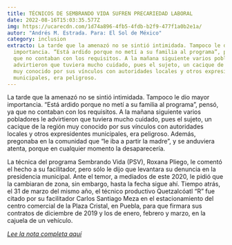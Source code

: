 ```yaml
---
title: TÉCNICOS DE SEMBRANDO VIDA SUFREN PRECARIEDAD LABORAL
date: 2022-08-16T15:03:35.577Z
img: https://ucarecdn.com/1d74a896-4fb5-4fdb-b2f9-477f1a0b2e1a/
autor: "Andrés M. Estrada. Para: El Sol de México"
category: inclusion
extracto: La tarde que la amenazó no se sintió intimidada. Tampoco le dio mayor
  importancia. “Está ardido porque no metí a su familia al programa”, pensó, ya
  que no contaban con los requisitos. A la mañana siguiente varios pobladores le
  advirtieron que tuviera mucho cuidado, pues el sujeto, un cacique de la región
  muy conocido por sus vínculos con autoridades locales y otros expresidentes
  municipales, era peligroso.
---
```

<!--StartFragment-->

La tarde que la amenazó no se sintió intimidada. Tampoco le dio mayor importancia. “Está ardido porque no metí a su familia al programa”, pensó, ya que no contaban con los requisitos. A la mañana siguiente varios pobladores le advirtieron que tuviera mucho cuidado, pues el sujeto, un cacique de la región muy conocido por sus vínculos con autoridades locales y otros expresidentes municipales, era peligroso. Además, pregonaba en la comunidad que “le iba a partir la madre”, y se anduviera atenta, porque en cualquier momento la desaparecería.

La técnica del programa Sembrando Vida (PSV), Roxana Pliego, le comentó el hecho a su facilitador, pero sólo le dijo que levantara su denuncia en la presidencia municipal. Ante el temor, a mediados de este 2020, le pidió que la cambiaran de zona, sin embargo, hasta la fecha sigue ahí. Tiempo atrás, el 31 de marzo del mismo año, el técnico productivo Quetzalcóatl “R” fue citado por su facilitador Carlos Santiago Meza en el estacionamiento del centro comercial de la Plaza Cristal, en Puebla, para que firmara sus contratos de diciembre de 2019 y los de enero, febrero y marzo, en la cajuela de un vehículo.

*[Lee la nota completa aquí](https://www.elsoldemexico.com.mx/mexico/sociedad/tecnicos-de-sembrando-vida-sufren-precariedad-laboral-despidos-pandemia-coronavirus-covid-19-programas-sociales-6135672.html)*

<!--EndFragment-->